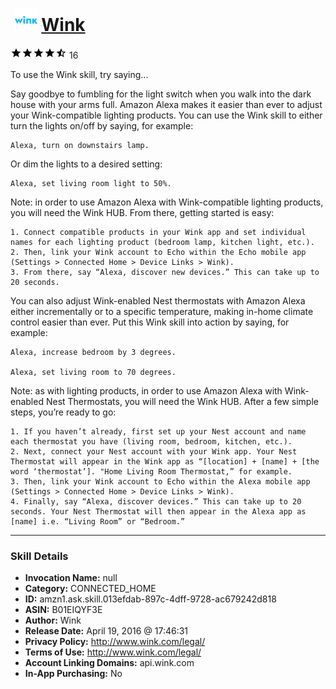 # &nbsp;<img src="skill_icon" alt="Wink icon" width="36"> [Wink](http://alexa.amazon.com/#skills/amzn1.ask.skill.013efdab-897c-4dff-9728-ac679242d818)
![4.5 stars](../../images/ic_star_black_18dp_1x.png)![4.5 stars](../../images/ic_star_black_18dp_1x.png)![4.5 stars](../../images/ic_star_black_18dp_1x.png)![4.5 stars](../../images/ic_star_black_18dp_1x.png)![4.5 stars](../../images/ic_star_half_black_18dp_1x.png) 16

To use the Wink skill, try saying...

Say goodbye to fumbling for the light switch when you walk into the dark house with your arms full. Amazon Alexa makes it easier than ever to adjust your Wink-compatible lighting products.  You can use the Wink skill to either turn the lights on/off by saying, for example: 

    Alexa, turn on downstairs lamp.

Or dim the lights to a desired setting: 

    Alexa, set living room light to 50%.

Note: in order to use Amazon Alexa with Wink-compatible lighting products, you will need the Wink HUB. From there, getting started is easy:

    1. Connect compatible products in your Wink app and set individual names for each lighting product (bedroom lamp, kitchen light, etc.). 
    2. Then, link your Wink account to Echo within the Echo mobile app (Settings > Connected Home > Device Links > Wink).
    3. From there, say “Alexa, discover new devices.” This can take up to 20 seconds.

You can also adjust Wink-enabled Nest thermostats with Amazon Alexa either incrementally or to a specific temperature, making in-home climate control easier than ever. Put this Wink skill into action by saying, for example:

    Alexa, increase bedroom by 3 degrees.

    Alexa, set living room to 70 degrees.

Note: as with lighting products, in order to use Amazon Alexa with Wink-enabled Nest Thermostats, you will need the Wink HUB. After a few simple steps, you’re ready to go:

    1. If you haven’t already, first set up your Nest account and name each thermostat you have (living room, bedroom, kitchen, etc.).
    2. Next, connect your Nest account with your Wink app. Your Nest Thermostat will appear in the Wink app as “[location] + [name] + [the word ‘thermostat’]. "Home Living Room Thermostat,” for example.
    3. Then, link your Wink account to Echo within the Alexa mobile app (Settings > Connected Home > Device Links > Wink). 
    4. Finally, say “Alexa, discover devices.” This can take up to 20 seconds. Your Nest Thermostat will then appear in the Alexa app as [name] i.e. “Living Room” or “Bedroom.”

***

### Skill Details

* **Invocation Name:** null
* **Category:** CONNECTED_HOME
* **ID:** amzn1.ask.skill.013efdab-897c-4dff-9728-ac679242d818
* **ASIN:** B01EIQYF3E
* **Author:** Wink
* **Release Date:** April 19, 2016 @ 17:46:31
* **Privacy Policy:** http://www.wink.com/legal/
* **Terms of Use:** http://www.wink.com/legal/
* **Account Linking Domains:** api.wink.com
* **In-App Purchasing:** No
